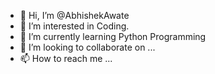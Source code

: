 - 👋 Hi, I’m @AbhishekAwate
- 👀 I’m interested in Coding.
- 🌱 I’m currently learning Python Programming
- 💞️ I’m looking to collaborate on ...
- 📫 How to reach me ...

<!---
AbhishekAwate/AbhishekAwate is a ✨ special ✨ repository because its `README.md` (this file) appears on your GitHub profile.
You can click the Preview link to take a look at your changes.
--->
